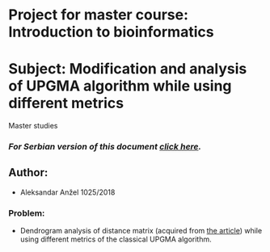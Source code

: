 # Project for master course: Introduction to bioinformatics
# Subject: Modification and analysis of UPGMA algorithm while using different metrics
Master studies

### *_For Serbian version of this document [click here](README.sr.md)._*

## Author:
* Aleksandar Anžel 1025/2018

### Problem:
* Dendrogram analysis of distance matrix (acquired from [the article](https://bmcbioinformatics.biomedcentral.com/articles/10.1186/1471-2105-13-174)) while using different metrics of the classical UPGMA algorithm.



